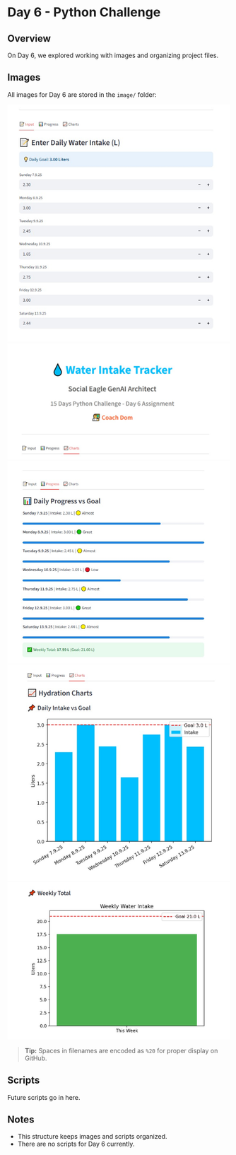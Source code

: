 # Day 6 - Python Challenge

## Overview
On Day 6, we explored working with images and organizing project files.

## Images
All images for Day 6 are stored in the `image/` folder:

![Screenshot1](image/Day%206%20Screenshot1.jpeg)
![Screenshot2](image/Day%206%20Screenshot2.jpg)
![Screenshot3](image/Day%206%20Screenshot3.jpeg)
![Screenshot4](image/Day%206%20Screenshot4.jpeg)
![Screenshot5](image/Day%206%20Screenshot5.jpeg)

> **Tip:** Spaces in filenames are encoded as `%20` for proper display on GitHub.

## Scripts
Future scripts go in here.

## Notes
- This structure keeps images and scripts organized.
- There are no scripts for Day 6 currently.
